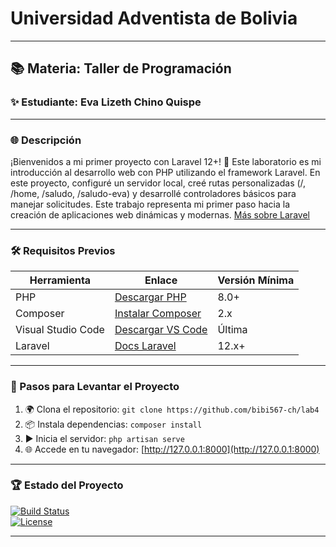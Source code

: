 # Universidad Adventista de Bolivia
---

## 📚 Materia: Taller de Programación 
### ✨ Estudiante: Eva Lizeth Chino Quispe


---

### 🌐 Descripción
¡Bienvenidos a mi primer proyecto con Laravel 12+! 🚀 Este laboratorio es mi introducción al desarrollo web con PHP utilizando el framework Laravel. En este proyecto, configuré un servidor local, creé rutas personalizadas (/, /home, /saludo, /saludo-eva) y desarrollé controladores básicos para manejar solicitudes. Este trabajo representa mi primer paso hacia la creación de aplicaciones web dinámicas y modernas. [Más sobre Laravel](https://laravel.com/docs)

---

### 🛠️ Requisitos Previos
| Herramienta            | Enlace                          | Versión Mínima |
|-------------------------|----------------------------------|----------------|
| PHP                    | [Descargar PHP](https://www.php.net/downloads.php) | 8.0+           |
| Composer               | [Instalar Composer](https://getcomposer.org/download/) | 2.x            |
| Visual Studio Code     | [Descargar VS Code](https://code.visualstudio.com/) | Última         |
| Laravel                | [Docs Laravel](https://laravel.com/docs/12.x) | 12.x+          |

---

### 🚀 Pasos para Levantar el Proyecto
1. 🌍 Clona el repositorio: `git clone https://github.com/bibi567-ch/lab4`
2. 📦 Instala dependencias: `composer install`
3. ▶️ Inicia el servidor: `php artisan serve`
4. 🌐 Accede en tu navegador: [http://127.0.0.1:8000](http://127.0.0.1:8000)

---

### 🏆 Estado del Proyecto
[![Build Status](https://img.shields.io/badge/Build-Passing-blue.svg)](https://github.com)  
[![License](https://img.shields.io/badge/License-MIT-black.svg)](https://opensource.org/licenses/MIT)

---
